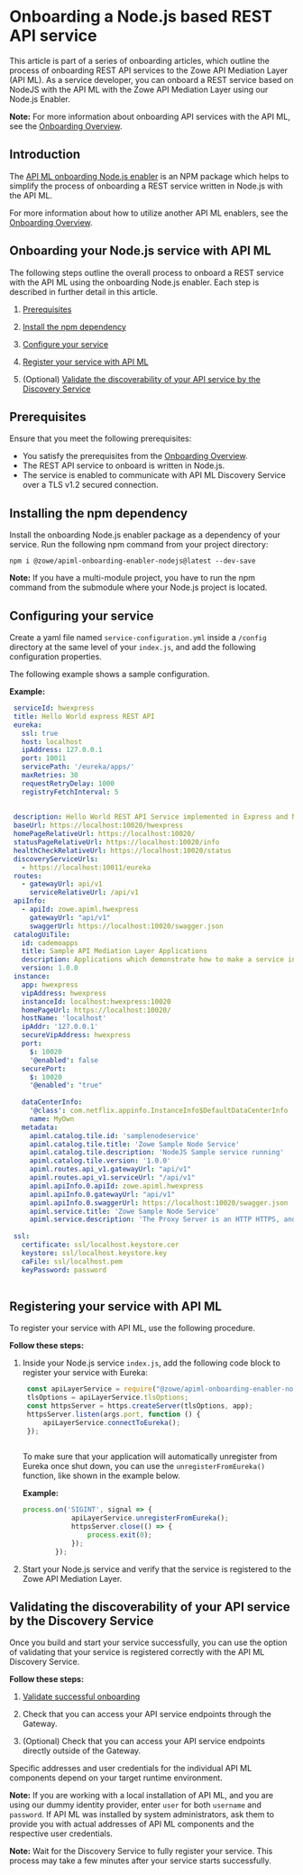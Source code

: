 # Onboarding a Node.js based REST API service

This article is part of a series of onboarding articles, which outline the process of onboarding REST API services to the Zowe API Mediation Layer (API ML). As a service developer, you can onboard a REST service based on NodeJS with the API ML with the Zowe API Mediation Layer using our Node.js Enabler.

**Note:** For more information about onboarding API services with the API ML, see the [Onboarding Overview](onboard-overview.md).

## Introduction

The [API ML onboarding Node.js enabler](https://www.npmjs.com/package/@zowe/apiml-onboarding-enabler-nodejs) is an NPM package which helps to simplify the process of onboarding a REST service written in Node.js with the API ML. 

For more information about how to utilize another API ML enablers, see the [Onboarding Overview](onboard-overview.md).
## Onboarding your Node.js service with API ML

The following steps outline the overall process to onboard a REST service with the API ML using the onboarding Node.js enabler. Each step is described in further detail in this article.

1. [Prerequisites](#prerequisites)

2. [Install the npm dependency](#installing-the-npm-dependency)

3. [Configure your service](#configuring-your-service)
   
4. [Register your service with API ML](#registering-your-service-with-api-ml)

5. (Optional) [Validate the discoverability of your API service by the Discovery Service](#validating-the-discoverability-of-your-api-service-by-the-discovery-service)

## Prerequisites
Ensure that you meet the following prerequisites:

* You satisfy the prerequisites from the [Onboarding Overview](onboard-overview.md).
* The REST API service to onboard is written in Node.js.
* The service is enabled to communicate with API ML Discovery Service over a TLS v1.2 secured connection.

## Installing the npm dependency 

Install the onboarding Node.js enabler package as a dependency of your service. Run the following npm command from your project directory:
```
npm i @zowe/apiml-onboarding-enabler-nodejs@latest --dev-save
```
**Note:** If you have a multi-module project, you have to run the npm command from the submodule where your Node.js project is located.

## Configuring your service

Create a yaml file named `service-configuration.yml` inside a `/config` directory at the same level of your `index.js`, and add the following configuration properties. 

The following example shows a sample configuration. 
 
 **Example:**
    
   ```yaml
    serviceId: hwexpress
    title: Hello World express REST API
    eureka:
      ssl: true
      host: localhost
      ipAddress: 127.0.0.1
      port: 10011
      servicePath: '/eureka/apps/'
      maxRetries: 30
      requestRetryDelay: 1000
      registryFetchInterval: 5
    
    
    description: Hello World REST API Service implemented in Express and Node.js
    baseUrl: https://localhost:10020/hwexpress
    homePageRelativeUrl: https://localhost:10020/
    statusPageRelativeUrl: https://localhost:10020/info
    healthCheckRelativeUrl: https://localhost:10020/status
    discoveryServiceUrls:
      - https://localhost:10011/eureka
    routes:
      - gatewayUrl: api/v1
        serviceRelativeUrl: /api/v1
    apiInfo:
      - apiId: zowe.apiml.hwexpress
        gatewayUrl: "api/v1"
        swaggerUrl: https://localhost:10020/swagger.json
    catalogUiTile:
      id: cademoapps
      title: Sample API Mediation Layer Applications
      description: Applications which demonstrate how to make a service integrated to the API Mediation Layer ecosystem
      version: 1.0.0
    instance:
      app: hwexpress
      vipAddress: hwexpress
      instanceId: localhost:hwexpress:10020
      homePageUrl: https://localhost:10020/
      hostName: 'localhost'
      ipAddr: '127.0.0.1'
      secureVipAddress: hwexpress
      port:
        $: 10020
        '@enabled': false
      securePort:
        $: 10020
        '@enabled': "true"
    
      dataCenterInfo:
        '@class': com.netflix.appinfo.InstanceInfo$DefaultDataCenterInfo
        name: MyOwn
      metadata:
        apiml.catalog.tile.id: 'samplenodeservice'
        apiml.catalog.tile.title: 'Zowe Sample Node Service'
        apiml.catalog.tile.description: 'NodeJS Sample service running'
        apiml.catalog.tile.version: '1.0.0'
        apiml.routes.api_v1.gatewayUrl: "api/v1"
        apiml.routes.api_v1.serviceUrl: "/api/v1"
        apiml.apiInfo.0.apiId: zowe.apiml.hwexpress
        apiml.apiInfo.0.gatewayUrl: "api/v1"
        apiml.apiInfo.0.swaggerUrl: https://localhost:10020/swagger.json
        apiml.service.title: 'Zowe Sample Node Service'
        apiml.service.description: 'The Proxy Server is an HTTP HTTPS, and Websocket server built upon NodeJS and ExpressJS.'
    
    ssl:
      certificate: ssl/localhost.keystore.cer
      keystore: ssl/localhost.keystore.key
      caFile: ssl/localhost.pem
      keyPassword: password
    
  ```

## Registering your service with API ML

To register your service with API ML, use the following procedure.

**Follow these steps:**

1. Inside your Node.js service `index.js`, add the following code block to register your service with Eureka:

   ```js
    const apiLayerService = require("@zowe/apiml-onboarding-enabler-nodejs");
    tlsOptions = apiLayerService.tlsOptions;
    const httpsServer = https.createServer(tlsOptions, app);
    httpsServer.listen(args.port, function () {
        apiLayerService.connectToEureka();
    });
    
   ```
   To make sure that your application will automatically unregister from Eureka once shut down, you can use the `unregisterFromEureka()` function, like shown in the example below.
   
   **Example:**
       
   ```js
   process.on('SIGINT', signal => {
               apiLayerService.unregisterFromEureka();
               httpsServer.close(() => {
                   process.exit(0);
               });
           });                  
   ``` 
2. Start your Node.js service and verify that the service is registered to the Zowe API Mediation Layer.

## Validating the discoverability of your API service by the Discovery Service

Once you build and start your service successfully, you can use the option of validating that your service is registered correctly with the API ML Discovery Service.

**Follow these steps:**

  1. [Validate successful onboarding](./onboard-overview.md#verify-successful-onboarding-to-the-api-ml)
 
  2. Check that you can access your API service endpoints through the Gateway.

  3. (Optional) Check that you can access your API service endpoints directly outside of the Gateway.

Specific addresses and user credentials for the individual API ML components depend on your target runtime environment.

**Note:** If you are working with a local installation of API ML, and you are using our dummy identity provider, enter `user` for both `username` and `password`. If API ML was installed by system administrators, ask them to provide you
with actual addresses of API ML components and the respective user credentials.

**Note:** Wait for the Discovery Service to fully register your service. This process may take a few minutes after your
service starts successfully.

